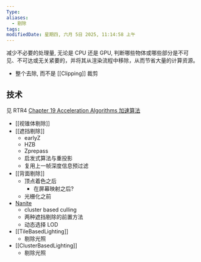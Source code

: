 ```yaml
---
Type: 
aliases:
  - 剔除
tags: 
modifiedDate: 星期四, 六月 5日 2025, 11:14:58 上午
---
```

减少不必要的处理量, 无论是 CPU 还是 GPU, 判断哪些物体或哪些部分是不可见、不可达或无关紧要的，并将其从渲染流程中移除，从而节省大量的计算资源。
- 整个去除, 而不是 [[Clipping]] 裁剪

## 技术

见 RTR4 [Chapter 19 Acceleration Algorithms 加速算法](https://www.wolai.com/q4hLtwuXRJHtc8rytjmQQa)
- [[视锥体剔除]]
- [[遮挡剔除]]
    - earlyZ
    - HZB
    - Zprepass
    - 启发式算法与重投影
    - 复用上一帧深度信息预过滤
- [[背面剔除]]
    - 顶点着色之后
        - 在屏幕映射之后?
    - 光栅化之前
- [Nanite](Nanite.md)
    - cluster based culling
    - 两种遮挡剔除的前置方法
    - 动态选择 LOD
- [[TileBasedLighting]]
    - 剔除光照
- [[ClusterBasedLighting]]
    - 剔除光照
